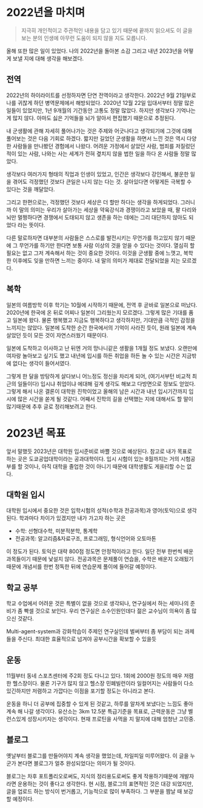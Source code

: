 # 2022년을 마치며
> 지극히 개인적이고 주관적인 내용을 담고 있기 때문에 끝까지 읽으셔도 이 글을 보는 분의 인생에 아무런 도움이 되지 않을 지도 모릅니다.

올해 또한 많은 일이 있었다.
나의 2022년을 돌아본 소감 그리고 내년 2023년을 어떻게 보낼 지에 대해 생각을 해보겠다.

## 전역
2022년의 하이라이트를 선정하자면 단연 전역이라고 생각한다.
2022년 9월 21일부로 나를 귀찮게 하던 병역문제에서 해방되었다.
2020년 12월 22일 입대서부터 정말 많은 일들이 있었지만,
1년 9개월의 기간동안 고통도 정말 많았다.
하지만 생각보다 기억나는게 많지 않다.
아마도 싫은 기억들을 뇌가 알아서 편집했기 때문으로 추정된다.

내 군생활에 관해 자세히 풀어나가는 것은 주제와 어긋나다고 생각되기에
그것에 대해 풀어보는 것은 다음 기회로 하겠다.
짧지만 길었던 군생활을 하면서 느낀 것은 역시 다양한 사람들을 만나봤던 경험에서 나왔다.
어려운 가정에서 살았던 사람, 범죄를 저질렀던 적이 있는 사람, 나와는 사는 세계가 전혀 
곂치지 않을 법한 일을 하다 온 사람들 정말 많았다.

생각보다 여러가지 형태의 직업과 인생이 있었고, 
인간은 생각보다 강인해서, 불운한 일을 겪어도 걱정했던 것보다 큰일은 나지 않는 다는 것.
살아있다면 어떻게든 극복할 수 있다는 것을 깨달았다.

그리고 한편으로는, 걱정했던 것보다 세상은 더 할만 하다는 생각을 하게되었다.
그러니까 이 말의 의미는 우리가 살아가는 세상을 약육강식과 경쟁이라고 보았을 때,
팔 다리와 뇌만 멀쩡하다면 경쟁에서 도태되지 않고 생존을 하는 데에는
그리 대단하지 않아도 되었다 라는 뜻이다.

다른 말로하자면 대부분의 사람들은 스스로를 발전시키는 무언가를 하고있지 않기 때문에
그 무언가를 하기만 한다면 보통 사람 이상의 것을 얻을 수 있다는 것이다.
열심히 할 필요는 없고 그저 계속해서 하는 것이 중요한 것이다.
이것을 군생활 중에 느꼇고, 복학한 이후에도 잊을 만하면 느끼는 중이다.
내 말의 의미가 제대로 전달되었을 지는 모르겠다.

## 복학
일본의 여름방학 이후 학기는 10월에 시작하기 때문에, 전역 후 곧바로 일본으로 떠났다.
2020년에 한국에 온 뒤로 어찌나 일본이 그리웠는지 모르겠다. 
그렇게 많은 기대를 품고 일본에 왔다.
물론 행복했고 지금도 행복하다고 생각하지만, 기대만큼 극적인 감정을 느끼지는 않았다.
일본에 도착한 순간 한국에서의 기억이 사라진 듯이, 원래 일본에 계속 살았던 듯이
모든 것이 자연스러웠기 때문이다.

일본에 도착하고 이사하고 난 뒤엔 거의 망나니같은 생활을 1개월 정도 보냈다.
오랜만에 여자랑 놀아보고 싶기도 했고 내년에 입시를 하든 취업을 하든 놀 수 있는 시간은
지금밖에 없다는 생각이 들어서였다.

그렇게 한 달을 방탕하게 살다보니 어느정도 정신을 차리게 되어, (여기서부턴 비교적 최근의
일들이다) 입시냐 취업이냐 에대해 깊게 생각도 해보고 다방면으로 정보도 얻었다.
그렇게 해서 나온 결론이 대학원 진학이었고 올해의 남은 시간과 내년 입시기간까지
입시에 많은 시간을 쏟게 될 것같다.
어째서 진학의 길을 선택했는 지에 대해서도 할 말이 많기때문에 추후 글로 정리해보려고 한다.

# 2023년 목표
앞서 말했듯 2023년은 대학원 입시준비로 바쁠 것으로 예상된다.
참고로 내가 목표로 하는 곳은 도쿄공업대학이라는 공과대학이다.
입시 시험이 있는 8월까지는 거의 시험공부를 할 것이나,
아직 대학을 졸업한 것이 아니기 때문에 대학생활도 게을리할 수는 없다.

## 대학원 입시
대학원 입시에서 중요한 것은 입학시험의 성적(수학과 전공과목)과 영어(토익)으로 생각된다.
학과마다 차이가 있겠지만 내가 가고자 하는 곳은

- 수학: 선형대수학, 미분적분학, 통계학
- 전공과목: 알고리즘&자료구조, 프로그래밍, 형식언어와 오토마톤 

이 정도가 된다. 토익은 대략 800점 정도면 안정적이라고 한다.
일단 전부 한번씩 배운 과목들이기 때문에 낯설지 않다.
전공과목은 문제풀이 연습을,
수학은 배운지 오래됬기때문에 개념서를 한번 정독한 뒤에 연습문제 풀이에 들어갈 예정이다.

## 학교 공부
학교 수업에서 어려운 것은 특별이 없을 것으로 생각되나, 
연구실에서 하는 세미나의 준비가 좀 빡셀 것으로 보인다. 
우리 연구실은 소수인원인데다 젊은 교수님이 의욕이 좀 많으신 것같다.

Multi-agent-system과 강화학습이 주제인 연구실인데 벌써부터 좀 부담이 되는 과제들을 주신다.
최대한 효율적으로 넘겨야 공부시간을 확보할 수 있을듯

## 운동
11월부터 동네 스포츠센터에 주2회 정도 다니고 있다. 
1회에 2000원 정도의 매우 저렴한 헬스장이다. 
물론 기구가 많지 않고 헬스장 민폐빌런이라 일컬어지는 사람들이 다소 있긴하지만
저렴하고 가깝다는 이점을 포기할 정도는 아니라고 본다.

운동을 하니 더 공부에 집중할 수 있게 된 것같고, 하루를 알차게 보냈다는 느낌도 좋아
계속 해 나갈 생각이다. 
유산소는 3km 12.5분 특급기준을 목표로, 근력운동은 그냥 벨런스있게 성장시키자는 생각이다.
현재 프로틴을 사먹을 지 말지에 대해 엄청난 고민중.

## 블로그
옛날부터 블로그를 만들어야지 계속 생각을 했었는데, 차일피일 미루어왔다.
이 글을 누군가 본다면 블로그가 얼추 완성되었다는 의미가 될 것이다.

블로그는 차후 포트폴리오로써도, 지식의 정리용도로써도 좋게 작용하기때문에
개발자라면 운용하는 것이 좋다고 생각한다.
현 시점, 블로그의 표면적인 것은 대강 되었지만, 글을 업로드 하는 방식이 번거롭고,
기능적으로 많이 부족하다. 그 부분을 짬날 때 보강할 예정이다.
